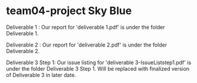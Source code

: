 # team04-project Sky Blue

Deliverable 1 : Our report for 'deliverable 1.pdf' is under the folder Deliverable 1.

Deliverable 2 : Our report for 'deliverable 2.pdf' is under the folder Deliverable 2.

Deliverable 3 Step 1: Our issue listing for 'deliverable 3-IssueListstep1.pdf' is under the folder Deliverable 3 Step 1. Will be replaced with finalized version of Deliverable 3 in later date.


